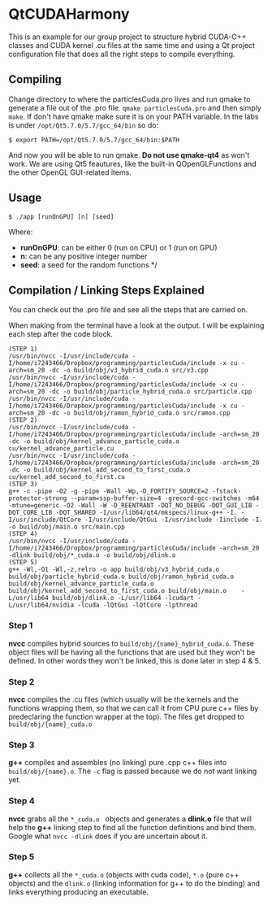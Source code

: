 # QtCUDAHarmony
This is an example for our group project to structure hybrid CUDA-C++ classes
and CUDA kernel .cu files at the same time and using a Qt project configuration
file that does all the right steps to compile everything.

## Compiling
Change directory to where the particlesCuda.pro lives and run qmake to
generate a file out of the .pro file. ``qmake particlesCuda.pro`` and then
simply ``make``. If don't have qmake make sure it is on your PATH variable.
In the labs is under ``/opt/Qt5.7.0/5.7/gcc_64/bin`` so do:
```
$ export PATH=/opt/Qt5.7.0/5.7/gcc_64/bin:$PATH
```
And now you will be able to run qmake. **Do not use qmake-qt4** as won't
work. We are using Qt5 feautures, like the built-in QOpenGLFunctions and
the other OpenGL GUI-related items.

## Usage
```  
$ ./app [runOnGPU] [n] [seed]
```

Where:

* **runOnGPU**: can be either 0 (run on CPU) or 1 (run on GPU)
* **n**: can be any positive integer number
* **seed**: a seed for the random functions */

## Compilation / Linking Steps Explained
You can check out the .pro file and see all the steps that are carried on.

When making from the terminal have a look at the output. I will be explaining
each step after the code block.

```
(STEP 1)
/usr/bin/nvcc -I/usr/include/cuda -I/home/i7243466/Dropbox/programming/particlesCuda/include -x cu -arch=sm_20 -dc -o build/obj/v3_hybrid_cuda.o src/v3.cpp
/usr/bin/nvcc -I/usr/include/cuda -I/home/i7243466/Dropbox/programming/particlesCuda/include -x cu -arch=sm_20 -dc -o build/obj/particle_hybrid_cuda.o src/particle.cpp
/usr/bin/nvcc -I/usr/include/cuda -I/home/i7243466/Dropbox/programming/particlesCuda/include -x cu -arch=sm_20 -dc -o build/obj/ramon_hybrid_cuda.o src/ramon.cpp
(STEP 2)
/usr/bin/nvcc -I/usr/include/cuda -I/home/i7243466/Dropbox/programming/particlesCuda/include -arch=sm_20 -dc -o build/obj/kernel_advance_particle_cuda.o cu/kernel_advance_particle.cu
/usr/bin/nvcc -I/usr/include/cuda -I/home/i7243466/Dropbox/programming/particlesCuda/include -arch=sm_20 -dc -o build/obj/kernel_add_second_to_first_cuda.o cu/kernel_add_second_to_first.cu
(STEP 3)
g++ -c -pipe -O2 -g -pipe -Wall -Wp,-D_FORTIFY_SOURCE=2 -fstack-protector-strong --param=ssp-buffer-size=4 -grecord-gcc-switches -m64 -mtune=generic -O2 -Wall -W -D_REENTRANT -DQT_NO_DEBUG -DQT_GUI_LIB -DQT_CORE_LIB -DQT_SHARED -I/usr/lib64/qt4/mkspecs/linux-g++ -I. -I/usr/include/QtCore -I/usr/include/QtGui -I/usr/include -Iinclude -I. -o build/obj/main.o src/main.cpp
(STEP 4)
/usr/bin/nvcc -I/usr/include/cuda -I/home/i7243466/Dropbox/programming/particlesCuda/include -arch=sm_20 -dlink build/obj/*_cuda.o -o build/obj/dlink.o
(STEP 5)
g++ -Wl,-O1 -Wl,-z,relro -o app build/obj/v3_hybrid_cuda.o build/obj/particle_hybrid_cuda.o build/obj/ramon_hybrid_cuda.o build/obj/kernel_advance_particle_cuda.o build/obj/kernel_add_second_to_first_cuda.o build/obj/main.o    -L/usr/lib64 build/obj/dlink.o -L/usr/lib64 -lcudart -L/usr/lib64/nvidia -lcuda -lQtGui -lQtCore -lpthread 

```

### Step 1
**nvcc** compiles hybrid sources to `build/obj/{name}_hybrid_cuda.o`. These object
files will be having all the functions that are used but they won't be defined.
In other words they won't be linked, this is done later in step 4 & 5.

### Step 2
**nvcc** compiles the .cu files (which usually will be the kernels and the
functions wrapping them, so that we can call it from CPU pure c++ files by
predeclaring the function wrapper at the top). The files get dropped to
``build/obj/{name}_cuda.o``

### Step 3
**g++** compiles and assembles (no linking) pure .cpp c++ files into 
``build/obj/{name}.o``. The ``-c`` flag is passed because we do not want linking yet.

### Step 4
**nvcc** grabs all the ``*_cuda.o `` objects and generates a **dlink.o** file
that will help the **g++** linking step to find all the function definitions and
bind them. Google what ``nvcc -dlink``  does if you are uncertain about it.

### Step 5
**g++** collects all the ``*_cuda.o`` (objects with cuda code), ``*.o`` (pure
c++ objects) and the ``dlink.o`` (linking information for g++ to do the binding)
and links everything producing an executable.
